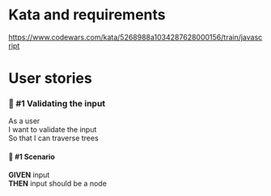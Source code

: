 # Kata and requirements
https://www.codewars.com/kata/5268988a1034287628000156/train/javascript

# User stories

### 📘 #1 Validating the input

As a user  
I want to validate the input  
So that I can traverse trees

#### 📜 #1 Scenario

**GIVEN** input  
**THEN** input should be a node